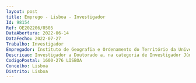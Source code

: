 ```yaml
--- 
layout: post
title: Emprego - Lisboa - Investigador
Id: 98154
Ref: OE202206/0505
DataAbertura: 2022-06-14
DataFecho: 2022-07-27
Trabalho: Investigador
Empregador: Instituto de Geografia e Ordenamento do Território da Universidade de Lisboa
Descricao: Investigador a Doutorado a, na categoria de Investigador Júnior para o exercício de investigação científica nas áreas científicas de Geografia Física e Ordenamento do Território ou Geografia Humana e Ordenamento do Território. As atividades serão exercidas em regime de contrato de trabalho em funções públicas a termo resolutivo certo no âmbito do Contrato Programa – Procedimento Concursal de Apoio Institucional – celebrado entre a Fundação para a Ciência e Tecnologia, I.P. e o Instituto de Geografia e Ordenamento do Território da Universidade de Lisboa, ao abrigo dos artigos 17.º, 19.º e 28.º do Regulamento do Emprego Científico (REC),  Regulamento n.º 607 A 2017, publicado na 2.ª série do Diário da República de 22 de novembro de 2017, alterado pelo Regulamento n.º 806 A 2019 publicado na 2.ª série do Diário da República de 14 de outubro de 2019 e pelo Regulamento n.º 985 B 2019 publicado na 2.ª série do Diário da República, como 1º suplemento, de 31 de dezembro. A investigação a desenvolver deverá centrar se na temática da sustentabilidade, designadamente no estudo dos impactos das alterações climáticas na sociedade e território, com relevo para as políticas direcionadas para a adaptação e transição de cidades e regiões.
CodigoPostal: 1600-276 LISBOA
Concelho: Lisboa
Distrito: Lisboa
--- 
```

